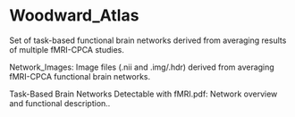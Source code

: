 # Woodward_Atlas
Set of task-based functional brain networks derived from averaging results of multiple fMRI-CPCA studies.

Network_Images: Image files (.nii and .img/.hdr) derived from averaging fMRI-CPCA functional brain networks.

Task-Based Brain Networks Detectable with fMRI.pdf: Network overview and functional description..
